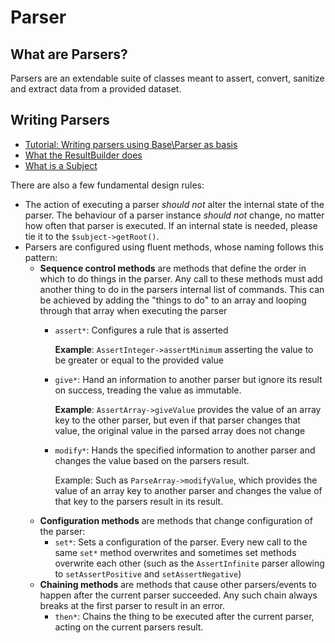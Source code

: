 # Parser

## What are Parsers?

Parsers are an extendable suite of classes meant to assert, convert, sanitize and extract data from a provided dataset.

## Writing Parsers

- [Tutorial: Writing parsers using Base\Parser as basis](./tutorial-custom-parser-simple.md)
- [What the ResultBuilder does](./result-builder.md)
- [What is a Subject](./subject.md)

There are also a few fundamental design rules:
- The action of executing a parser _should not_ alter the internal state of the parser. The behaviour of a parser instance _should not_ change, no matter how often that parser is executed. If an internal state is needed, please tie it to the `$subject->getRoot()`.
- Parsers are configured using fluent methods, whose naming follows this pattern:
  - **Sequence control methods** are methods that define the order in which to do things in the parser. Any call to these methods must add another thing to do in the parsers internal list of commands. This can be achieved by adding the "things to do" to an array and looping through that array when executing the parser
    - `assert*`: Configures a rule that is asserted

      **Example**: `AssertInteger->assertMinimum` asserting the value to be greater or equal to the provided value 
    - `give*`: Hand an information to another parser but ignore its result on success, treading the value as immutable.
     
      **Example**: `AssertArray->giveValue` provides the value of an array key to the other parser, but even if that parser changes that value, the original value in the parsed array does not change
    - `modify*`: Hands the specified information to another parser and changes the value based on the parsers result.
      
      Example: Such as `ParseArray->modifyValue`, which provides the value of an array key to another parser and changes the value of that key to the parsers result in its result.
  - **Configuration methods** are methods that change configuration of the parser:
    - `set*`: Sets a configuration of the parser. Every new call to the same `set*` method overwrites and sometimes set methods overwrite each other (such as the `AssertInfinite` parser allowing to `setAssertPositive` and `setAssertNegative`)
  - **Chaining methods** are methods that cause other parsers/events to happen after the current parser succeeded. Any such chain always breaks at the first parser to result in an error.
    - `then*`: Chains the thing to be executed after the current parser, acting on the current parsers result.
